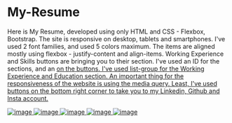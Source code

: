 # My-Resume

Here is My Resume, developed using only HTML and CSS - Flexbox, Bootstrap. 
The site is responsive on desktop, tablets and smartphones.
I've used 2 font families, and used 5 colors maximum.
The items are aligned mostly using flexbox - justify-content and align-items.
Working Experience and Skills buttons are bringing you to their section. I've used an ID for the sections, and an <a href="id"> on the buttons.
I've used list-group for the Working Experience and Education section.
An important thing for the responsiveness of the website is using the media query.
Least, I've used buttons on the bottom right corner to take you to my Linkedin, Github and Insta account.

![image](https://github.com/florinindreiu/My-Resume/assets/42060715/283d3cea-610f-44c6-95dd-b09136912a71)
![image](https://github.com/florinindreiu/My-Resume/assets/42060715/5ae6a5fd-41d9-4ec8-90b0-cf06f2cd5145)
![image](https://github.com/florinindreiu/My-Resume/assets/42060715/d9794976-02e7-4d40-ac08-e04e06602ee9)
![image](https://github.com/florinindreiu/My-Resume/assets/42060715/f4c9ec96-3fec-4829-acbd-9c595611b916)
![image](https://github.com/florinindreiu/My-Resume/assets/42060715/cdad7582-5b0f-4ac2-91c4-397b11658960)
